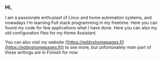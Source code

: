 ### Hi,
I am a passionate enthusiast of Linux and home automation systems, and nowadays I'm learning Full stack programming in my freetime. Here you can found my code for few applications what I have done. Here you can also my old configuration files for my Home Assistant.

You can also visit my website ([https://eddyshomepages.fi](https://eddyshomepages.fi)) to see more, but unfortunately main part of these writings are in Finnish for now.

<!--
**EsaPo/EsaPo** is a ✨ _special_ ✨ repository because its `README.md` (this file) appears on your GitHub profile.

Here are some ideas to get you started:

- 🔭 I’m currently working on ...
- 🌱 I’m currently learning ...
- 👯 I’m looking to collaborate on ...
- 🤔 I’m looking for help with ...
- 💬 Ask me about ...
- 📫 How to reach me: ...
- 😄 Pronouns: ...
- ⚡ Fun fact: ...
-->
